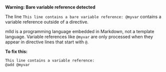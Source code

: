 **Warning: Bare variable reference detected**

The line `This line contains a bare variable reference: @myvar` contains a variable reference outside of a directive.

mlld is a programming language embedded in Markdown, not a template language. Variable references like `@myvar` are only processed when they appear in directive lines that start with `@`.

**To fix this:**
```mlld
This line contains a variable reference:
@add @myvar
```